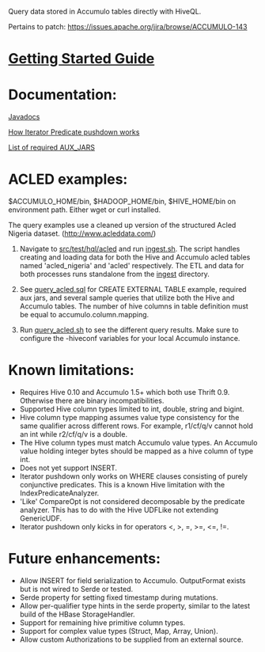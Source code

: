 Query data stored in Accumulo tables directly with HiveQL. 

Pertains to patch: https://issues.apache.org/jira/browse/ACCUMULO-143

# <a href="https://github.com/bfemiano/accumulo-hive-storage-manager/wiki/Basic-Tutorial">Getting Started Guide</a> #

Documentation:
=================

<a href="http://storage-handler-docs.s3.amazonaws.com/javadocs/index.html">Javadocs</a>

<a href="https://github.com/bfemiano/accumulo-hive-storage-manager/wiki/Iterator Predicate pushdown">How Iterator Predicate pushdown works</a>

<a href="https://github.com/bfemiano/accumulo-hive-storage-manager/wiki/Required-Aux-Jars">List of required AUX_JARS</a>

ACLED examples:
=================
 
$ACCUMULO_HOME/bin, $HADOOP_HOME/bin, $HIVE_HOME/bin on environment path. Either wget or curl installed. 

The query examples use a cleaned up version of the structured Acled Nigeria dataset. (http://www.acleddata.com/) 

1.	Navigate to [src/test/hql/acled](src/test/hql/acled) and run [ingest.sh](src/test/hql/acled/ingest.sh). The script handles creating and loading data for both the Hive and Accumulo acled tables named 'acled_nigeria' and 'acled' respectively. The ETL and data for both processes runs standalone from the  [ingest](src/test/hql/acled) directory. 

2.	See [query_acled.sql](src/test/hql/acled/query_acled.sql) for CREATE EXTERNAL TABLE example, required aux jars, and several sample queries that utilize both the Hive and Accumulo tables. The number of hive columns in table definition must be equal to accumulo.column.mapping.

3.	Run [query_acled.sh](src/test/hql/acled/query_acled.sh) to see the different query results. Make sure to configure the -hiveconf variables for your local Accumulo instance. 

Known limitations:
===================

* 	Requires Hive 0.10 and Accumulo 1.5+ which both use Thrift 0.9. Otherwise there are binary incompatibilities. 
*	Supported Hive column types limited to int, double, string and bigint.
*	Hive column type mapping assumes value type consistency for the same qualifier across different rows. For example, r1/cf/q/v cannot hold an int while r2/cf/q/v is a double. 
*	The Hive column types must match Accumulo value types. An Accumulo value holding integer bytes should be mapped as a hive column of type int. 
* 	Does not yet support INSERT.
* 	Iterator pushdown only works on WHERE clauses consisting of purely conjunctive predicates. This is a known Hive limitation with the IndexPredicateAnalyzer.
* 	'Like' CompareOpt is not considered decomposable by the predicate analyzer. This has to do with the Hive UDFLike not extending GenericUDF. 
*	Iterator pushdown only kicks in for operators <, >, =, >=, <=, !=.  

Future enhancements: 
====================

*	Allow INSERT for field serialization to Accumulo. OutputFormat exists but is not wired to Serde or tested.  
*   Serde property for setting fixed timestamp during mutations. 
*   Allow per-qualifier type hints in the serde property, similar to the latest build of the HBase StorageHandler.  
*   Support for remaining hive primitive column types.
*   Support for complex value types (Struct, Map, Array, Union).
*	Allow custom Authorizations to be supplied from an external source. 

